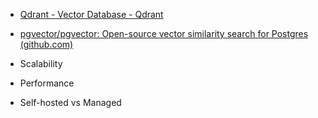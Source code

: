- [Qdrant - Vector Database - Qdrant](https://qdrant.tech/)
- [pgvector/pgvector: Open-source vector similarity search for Postgres (github.com)](https://github.com/pgvector/pgvector)

- Scalability
- Performance
- Self-hosted vs Managed